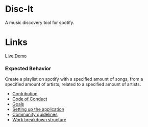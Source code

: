 # Disc-It
A music discovery tool for spotify.

# Links
[Live Demo](https://discit.app/) 

### Expected Behavior
Create a playlist on spotify with a specified amount of songs, from a specified amount of artists, related to a specified amount of artists.  

* [Contribution](docs/CONTRIBUTION.md)  
* [Code of Conduct](docs/CODE_OF_CONDUCT.md)  
* [Goals](docs/GOALS.md)  
* [Setting up the application](docs/SETTING_UP.md)
* [Community guidelines](docs/CODE_OF_CONDUCT.md)
* [Work breakdown structure](docs/WBS.md)      

